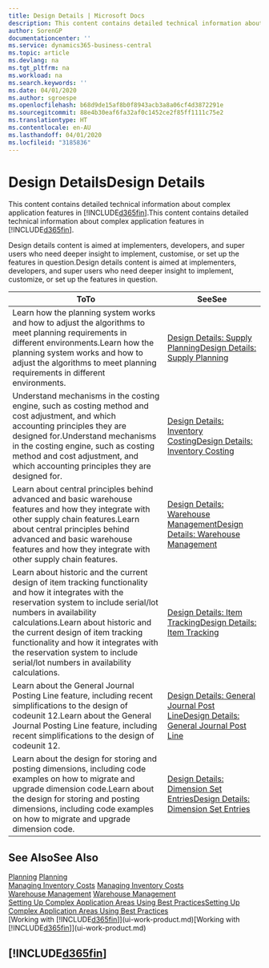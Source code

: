 ```yaml
---
title: Design Details | Microsoft Docs
description: This content contains detailed technical information about complex application features in Business Central.
author: SorenGP
documentationcenter: ''
ms.service: dynamics365-business-central
ms.topic: article
ms.devlang: na
ms.tgt_pltfrm: na
ms.workload: na
ms.search.keywords: ''
ms.date: 04/01/2020
ms.author: sgroespe
ms.openlocfilehash: b68d9de15af8b0f8943acb3a8a06cf4d3872291e
ms.sourcegitcommit: 88e4b30eaf6fa32af0c1452ce2f85ff1111c75e2
ms.translationtype: HT
ms.contentlocale: en-AU
ms.lasthandoff: 04/01/2020
ms.locfileid: "3185836"
---
```

# <a name="design-details"></a><span data-ttu-id="5d46e-103">Design Details</span><span class="sxs-lookup"><span data-stu-id="5d46e-103">Design Details</span></span>
<span data-ttu-id="5d46e-104">This content contains detailed technical information about complex application features in [!INCLUDE[d365fin](includes/d365fin_md.md)].</span><span class="sxs-lookup"><span data-stu-id="5d46e-104">This content contains detailed technical information about complex application features in [!INCLUDE[d365fin](includes/d365fin_md.md)].</span></span>  

 <span data-ttu-id="5d46e-105">Design details content is aimed at implementers, developers, and super users who need deeper insight to implement, customise, or set up the features in question.</span><span class="sxs-lookup"><span data-stu-id="5d46e-105">Design details content is aimed at implementers, developers, and super users who need deeper insight to implement, customize, or set up the features in question.</span></span>  

|<span data-ttu-id="5d46e-106">**To**</span><span class="sxs-lookup"><span data-stu-id="5d46e-106">**To**</span></span>|<span data-ttu-id="5d46e-107">**See**</span><span class="sxs-lookup"><span data-stu-id="5d46e-107">**See**</span></span>|  
|------------|-------------|  
|<span data-ttu-id="5d46e-108">Learn how the planning system works and how to adjust the algorithms to meet planning requirements in different environments.</span><span class="sxs-lookup"><span data-stu-id="5d46e-108">Learn how the planning system works and how to adjust the algorithms to meet planning requirements in different environments.</span></span>|[<span data-ttu-id="5d46e-109">Design Details: Supply Planning</span><span class="sxs-lookup"><span data-stu-id="5d46e-109">Design Details: Supply Planning</span></span>](design-details-supply-planning.md)|  
|<span data-ttu-id="5d46e-110">Understand mechanisms in the costing engine, such as costing method and cost adjustment, and which accounting principles they are designed for.</span><span class="sxs-lookup"><span data-stu-id="5d46e-110">Understand mechanisms in the costing engine, such as costing method and cost adjustment, and which accounting principles they are designed for.</span></span>|[<span data-ttu-id="5d46e-111">Design Details: Inventory Costing</span><span class="sxs-lookup"><span data-stu-id="5d46e-111">Design Details: Inventory Costing</span></span>](design-details-inventory-costing.md)|  
|<span data-ttu-id="5d46e-112">Learn about central principles behind advanced and basic warehouse features and how they integrate with other supply chain features.</span><span class="sxs-lookup"><span data-stu-id="5d46e-112">Learn about central principles behind advanced and basic warehouse features and how they integrate with other supply chain features.</span></span>|[<span data-ttu-id="5d46e-113">Design Details: Warehouse Management</span><span class="sxs-lookup"><span data-stu-id="5d46e-113">Design Details: Warehouse Management</span></span>](design-details-warehouse-management.md)|  
|<span data-ttu-id="5d46e-114">Learn about historic and the current design of item tracking functionality and how it integrates with the reservation system to include serial/lot numbers in availability calculations.</span><span class="sxs-lookup"><span data-stu-id="5d46e-114">Learn about historic and the current design of item tracking functionality and how it integrates with the reservation system to include serial/lot numbers in availability calculations.</span></span>|[<span data-ttu-id="5d46e-115">Design Details: Item Tracking</span><span class="sxs-lookup"><span data-stu-id="5d46e-115">Design Details: Item Tracking</span></span>](design-details-item-tracking.md)|  
|<span data-ttu-id="5d46e-116">Learn about the General Journal Posting Line feature, including recent simplifications to the design of codeunit 12.</span><span class="sxs-lookup"><span data-stu-id="5d46e-116">Learn about the General Journal Posting Line feature, including recent simplifications to the design of codeunit 12.</span></span>|[<span data-ttu-id="5d46e-117">Design Details: General Journal Post Line</span><span class="sxs-lookup"><span data-stu-id="5d46e-117">Design Details: General Journal Post Line</span></span>](design-details-general-journal-post-line.md)|
|<span data-ttu-id="5d46e-118">Learn about the design for storing and posting dimensions, including code examples on how to migrate and upgrade dimension code.</span><span class="sxs-lookup"><span data-stu-id="5d46e-118">Learn about the design for storing and posting dimensions, including code examples on how to migrate and upgrade dimension code.</span></span>|[<span data-ttu-id="5d46e-119">Design Details: Dimension Set Entries</span><span class="sxs-lookup"><span data-stu-id="5d46e-119">Design Details: Dimension Set Entries</span></span>](design-details-dimension-set-entries.md)| 

## <a name="see-also"></a><span data-ttu-id="5d46e-120">See Also</span><span class="sxs-lookup"><span data-stu-id="5d46e-120">See Also</span></span>  
 <span data-ttu-id="5d46e-121">[Planning](production-planning.md) </span><span class="sxs-lookup"><span data-stu-id="5d46e-121">[Planning](production-planning.md) </span></span>  
 <span data-ttu-id="5d46e-122">[Managing Inventory Costs](finance-manage-inventory-costs.md) </span><span class="sxs-lookup"><span data-stu-id="5d46e-122">[Managing Inventory Costs](finance-manage-inventory-costs.md) </span></span>  
 <span data-ttu-id="5d46e-123">[Warehouse Management](warehouse-manage-warehouse.md) </span><span class="sxs-lookup"><span data-stu-id="5d46e-123">[Warehouse Management](warehouse-manage-warehouse.md) </span></span>  
 [<span data-ttu-id="5d46e-124">Setting Up Complex Application Areas Using Best Practices</span><span class="sxs-lookup"><span data-stu-id="5d46e-124">Setting Up Complex Application Areas Using Best Practices</span></span>](set-up-complex-application-areas-using-best-practices.md)  
 <span data-ttu-id="5d46e-125">[Working with [!INCLUDE[d365fin](includes/d365fin_md.md)]](ui-work-product.md)</span><span class="sxs-lookup"><span data-stu-id="5d46e-125">[Working with [!INCLUDE[d365fin](includes/d365fin_md.md)]](ui-work-product.md)</span></span>

 ## [!INCLUDE[d365fin](includes/free_trial_md.md)]  
